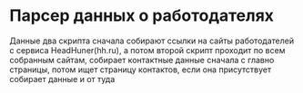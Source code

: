 # Парсер данных о работодателях
Данные два скрипта сначала собирают ссылки на сайты работодателей с сервиса HeadHuner(hh.ru), а потом второй скрипт проходит по всем собранным сайтам, собирает контактные данные сначала с главно страницы, потом ищет страницу контактов, если она присутствует собирает данные и от туда